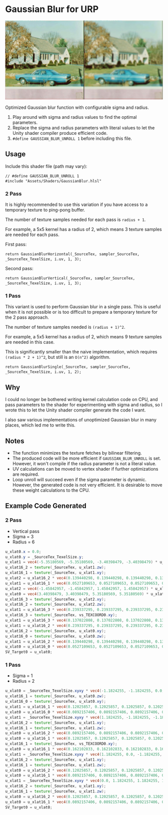 
Gaussian Blur for URP
===

![Example output](Example.jpg)

Optimized Gaussian blur function with configurable sigma and radius.

1. Play around with sigma and radius values to find the optimal parameters.
2. Replace the sigma and radius parameters with literal values to let the Unity shader compiler produce efficient code.
3. `#define GAUSSIAN_BLUR_UNROLL 1` before including this file.

Usage
---

Include this shader file (path may vary):
```hlsl
// #define GAUSSIAN_BLUR_UNROLL 1
#include "Assets/Shaders/GaussianBlur.hlsl"
```

### 2 Pass

It is highly recommended to use this variation if you have access to a temporary texture to ping-pong buffer.

The number of texture samples needed for each pass is `radius + 1`.

For example, a 5x5 kernel has a radius of 2, which means 3 texture samples are needed for each pass.

First pass:
```hlsl
return GaussianBlurHorizontal(_SourceTex, sampler_SourceTex, _SourceTex_TexelSize, i.uv, 1, 3);
```

Second pass:
```hlsl
return GaussianBlurVertical(_SourceTex, sampler_SourceTex, _SourceTex_TexelSize, i.uv, 1, 3);
```

### 1 Pass

This variant is used to perform Gaussian blur in a single pass. This is useful when it is not possible or is too difficult to prepare a temporary texture for the 2 pass approach.

The number of texture samples needed is `(radius + 1)^2`.

For example, a 5x5 kernel has a radius of 2, which means 9 texture samples are needed in this case.

This is significantly smaller than the naive implementation, which requires `(radius * 2 + 1)^2`, but still is an `O(n^2)` algorithm.

```hlsl
return GaussianBlurSingle(_SourceTex, sampler_SourceTex, _SourceTex_TexelSize, i.uv, 1, 2);
```

Why
---
I could no longer be bothered writing kernel calculation code on CPU, and pass parameters to the shader for experimenting with sigma and radius, so I wrote this to let the Unity shader compiler generate the code I want.

I also saw various implementations of unoptimized Gaussian blur in many places, which led me to write this.

Notes
---
- The function minimizes the texture fetches by bilinear filtering.
- The produced code will be more efficient if `GAUSSIAN_BLUR_UNROLL` is set. However, it won't compile if the radius parameter is not a literal value.
- UV calculations can be moved to vertex shader if further optimizations are required.
- Loop unroll will succeed even if the sigma parameter is dynamic. However, the generated code is not very efficient. It is desirable to move these weight calculations to the CPU.

Example Code Generated
---

### 2 Pass
- Vertical pass
- Sigma = 3
- Radius = 6

```glsl
u_xlat0.x = 0.0;
u_xlat0.y = _SourceTex_TexelSize.y;
u_xlat1 = vec4(-5.35180569, -5.35180569, -3.40398479, -3.40398479) * u_xlat0.xyxy + vs_TEXCOORD0.xyxy;
u_xlat16_2 = texture(_SourceTex, u_xlat1.zw);
u_xlat16_1 = texture(_SourceTex, u_xlat1.xy);
u_xlat2 = u_xlat16_2 * vec4(0.139440298, 0.139440298, 0.139440298, 0.139440298);
u_xlat1 = u_xlat16_1 * vec4(0.0527109653, 0.0527109653, 0.0527109653, 0.0527109653) + u_xlat2;
u_xlat2 = vec4(-1.45842957, -1.45842957, 1.45842957, 1.45842957) * u_xlat0.xyxy + vs_TEXCOORD0.xyxy;
u_xlat0 = vec4(3.40398479, 3.40398479, 5.35180569, 5.35180569) * u_xlat0.xyxy + vs_TEXCOORD0.xyxy;
u_xlat16_3 = texture(_SourceTex, u_xlat2.xy);
u_xlat16_2 = texture(_SourceTex, u_xlat2.zw);
u_xlat1 = u_xlat16_3 * vec4(0.239337295, 0.239337295, 0.239337295, 0.239337295) + u_xlat1;
u_xlat16_3 = texture(_SourceTex, vs_TEXCOORD0.xy);
u_xlat1 = u_xlat16_3 * vec4(0.137022808, 0.137022808, 0.137022808, 0.137022808) + u_xlat1;
u_xlat1 = u_xlat16_2 * vec4(0.239337295, 0.239337295, 0.239337295, 0.239337295) + u_xlat1;
u_xlat16_2 = texture(_SourceTex, u_xlat0.xy);
u_xlat16_0 = texture(_SourceTex, u_xlat0.zw);
u_xlat1 = u_xlat16_2 * vec4(0.139440298, 0.139440298, 0.139440298, 0.139440298) + u_xlat1;
u_xlat0 = u_xlat16_0 * vec4(0.0527109653, 0.0527109653, 0.0527109653, 0.0527109653) + u_xlat1;
SV_Target0 = u_xlat0;
```

### 1 Pass
- Sigma = 1
- Radius = 2

```glsl
u_xlat0 = _SourceTex_TexelSize.xyxy * vec4(-1.1824255, -1.1824255, 0.0, -1.1824255) + vs_TEXCOORD0.xyxy;
u_xlat16_1 = texture(_SourceTex, u_xlat0.zw);
u_xlat16_0 = texture(_SourceTex, u_xlat0.xy);
u_xlat1 = u_xlat16_1 * vec4(0.12025857, 0.12025857, 0.12025857, 0.12025857);
u_xlat0 = u_xlat16_0 * vec4(0.0892157406, 0.0892157406, 0.0892157406, 0.0892157406) + u_xlat1;
u_xlat1 = _SourceTex_TexelSize.xyxy * vec4(1.1824255, -1.1824255, -1.1824255, 0.0) + vs_TEXCOORD0.xyxy;
u_xlat16_2 = texture(_SourceTex, u_xlat1.xy);
u_xlat16_1 = texture(_SourceTex, u_xlat1.zw);
u_xlat0 = u_xlat16_2 * vec4(0.0892157406, 0.0892157406, 0.0892157406, 0.0892157406) + u_xlat0;
u_xlat0 = u_xlat16_1 * vec4(0.12025857, 0.12025857, 0.12025857, 0.12025857) + u_xlat0;
u_xlat16_1 = texture(_SourceTex, vs_TEXCOORD0.xy);
u_xlat0 = u_xlat16_1 * vec4(0.162102833, 0.162102833, 0.162102833, 0.162102833) + u_xlat0;
u_xlat1 = _SourceTex_TexelSize.xyxy * vec4(1.1824255, 0.0, -1.1824255, 1.1824255) + vs_TEXCOORD0.xyxy;
u_xlat16_2 = texture(_SourceTex, u_xlat1.xy);
u_xlat16_1 = texture(_SourceTex, u_xlat1.zw);
u_xlat0 = u_xlat16_2 * vec4(0.12025857, 0.12025857, 0.12025857, 0.12025857) + u_xlat0;
u_xlat0 = u_xlat16_1 * vec4(0.0892157406, 0.0892157406, 0.0892157406, 0.0892157406) + u_xlat0;
u_xlat1 = _SourceTex_TexelSize.xyxy * vec4(0.0, 1.1824255, 1.1824255, 1.1824255) + vs_TEXCOORD0.xyxy;
u_xlat16_2 = texture(_SourceTex, u_xlat1.xy);
u_xlat16_1 = texture(_SourceTex, u_xlat1.zw);
u_xlat0 = u_xlat16_2 * vec4(0.12025857, 0.12025857, 0.12025857, 0.12025857) + u_xlat0;
u_xlat0 = u_xlat16_1 * vec4(0.0892157406, 0.0892157406, 0.0892157406, 0.0892157406) + u_xlat0;
SV_Target0 = u_xlat0;
```
